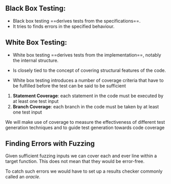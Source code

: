 ## Black Box Testing:
- Black box testing ==derives tests from the specifications==.
- It tries to finds errors in the specified behaviour.

## White Box Testing:
- White box testing ==derives tests from the implementation==, notably the internal structure.
- Is closely tied to the concept of covering structural features of the code.

- White box testing introduces a number of coverage criteria that have to be fulfilled before the test can be said to be sufficient
1. **Statement Coverage**: each statement in the code must be executed by at least one test input
2. **Branch Coverage**: each branch in the code must be taken by at least one test input


We will make use of coverage to measure the effectiveness of different test generation techniques and to guide test generation towards code coverage

## Finding Errors with Fuzzing
Given sufficient fuzzing inputs we can cover each and ever line within a target function. This does not mean that they would be error-free. 

To catch such errors we would have to set up a results checker commonly called an *oracle*. 